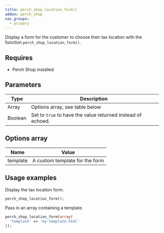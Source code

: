 ```yaml
---
title: perch_shop_location_form()
addon: perch_shop
nav_groups:
  - primary
---
```


Display a form for the customer to choose their tax location with the function `perch_shop_location_form()`.

## Requires

- Perch Shop installed

## Parameters

| Type | Description |
|-|-|
| Array   | Options array, see table below |
| Boolean | Set to `true` to have the value returned instead of echoed. |


## Options array

|Name|Value|
|-|-|
|template|A custom template for the form|

## Usage examples

Display the tax location form.

```php
perch_shop_location_form();
```

Pass in an array containing a template.

```php
perch_shop_location_form(array(
  'template' => 'my-template.html'
));
```
